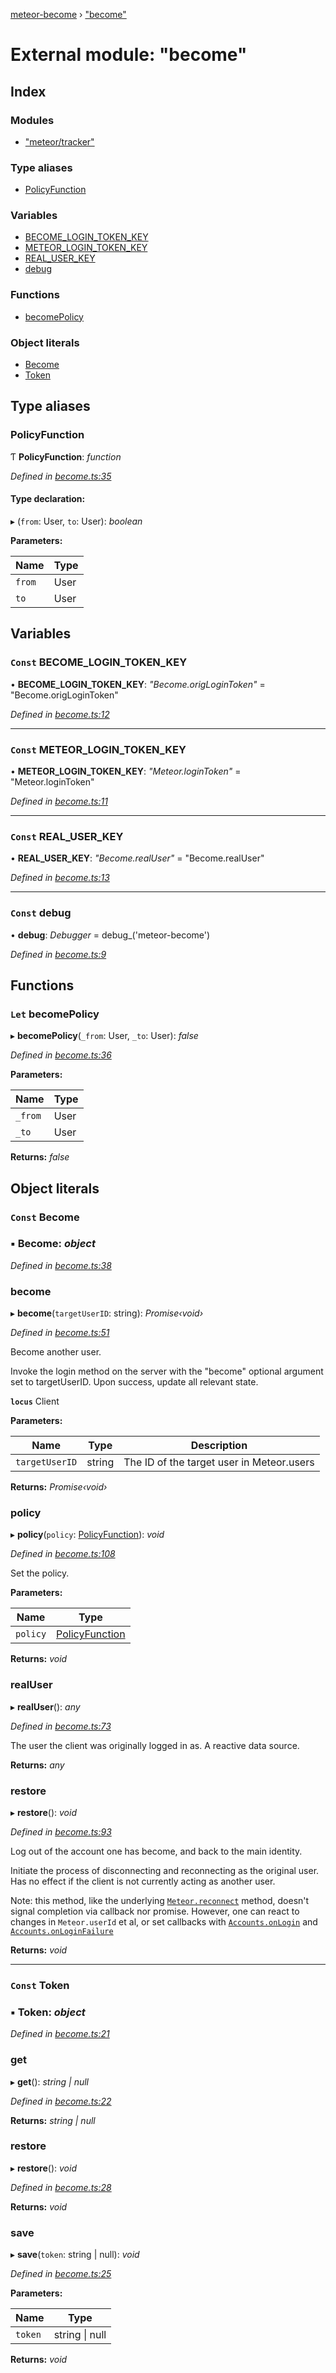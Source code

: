 [meteor-become](../README.md) › ["become"](_become_.md)

# External module: "become"

## Index

### Modules

* ["meteor/tracker"](_become_._meteor_tracker_.md)

### Type aliases

* [PolicyFunction](_become_.md#policyfunction)

### Variables

* [BECOME_LOGIN_TOKEN_KEY](_become_.md#const-become_login_token_key)
* [METEOR_LOGIN_TOKEN_KEY](_become_.md#const-meteor_login_token_key)
* [REAL_USER_KEY](_become_.md#const-real_user_key)
* [debug](_become_.md#const-debug)

### Functions

* [becomePolicy](_become_.md#let-becomepolicy)

### Object literals

* [Become](_become_.md#const-become)
* [Token](_become_.md#const-token)

## Type aliases

###  PolicyFunction

Ƭ **PolicyFunction**: *function*

*Defined in [become.ts:35](https://github.com/epfl-idevelop/meteor-become/blob/rewrite/as-npm-package/become.ts#L35)*

#### Type declaration:

▸ (`from`: User, `to`: User): *boolean*

**Parameters:**

Name | Type |
------ | ------ |
`from` | User |
`to` | User |

## Variables

### `Const` BECOME_LOGIN_TOKEN_KEY

• **BECOME_LOGIN_TOKEN_KEY**: *"Become.origLoginToken"* = "Become.origLoginToken"

*Defined in [become.ts:12](https://github.com/epfl-idevelop/meteor-become/blob/rewrite/as-npm-package/become.ts#L12)*

___

### `Const` METEOR_LOGIN_TOKEN_KEY

• **METEOR_LOGIN_TOKEN_KEY**: *"Meteor.loginToken"* = "Meteor.loginToken"

*Defined in [become.ts:11](https://github.com/epfl-idevelop/meteor-become/blob/rewrite/as-npm-package/become.ts#L11)*

___

### `Const` REAL_USER_KEY

• **REAL_USER_KEY**: *"Become.realUser"* = "Become.realUser"

*Defined in [become.ts:13](https://github.com/epfl-idevelop/meteor-become/blob/rewrite/as-npm-package/become.ts#L13)*

___

### `Const` debug

• **debug**: *Debugger* =  debug_('meteor-become')

*Defined in [become.ts:9](https://github.com/epfl-idevelop/meteor-become/blob/rewrite/as-npm-package/become.ts#L9)*

## Functions

### `Let` becomePolicy

▸ **becomePolicy**(`_from`: User, `_to`: User): *false*

*Defined in [become.ts:36](https://github.com/epfl-idevelop/meteor-become/blob/rewrite/as-npm-package/become.ts#L36)*

**Parameters:**

Name | Type |
------ | ------ |
`_from` | User |
`_to` | User |

**Returns:** *false*

## Object literals

### `Const` Become

### ▪ **Become**: *object*

*Defined in [become.ts:38](https://github.com/epfl-idevelop/meteor-become/blob/rewrite/as-npm-package/become.ts#L38)*

###  become

▸ **become**(`targetUserID`: string): *Promise‹void›*

*Defined in [become.ts:51](https://github.com/epfl-idevelop/meteor-become/blob/rewrite/as-npm-package/become.ts#L51)*

Become another user.

Invoke the login method on the server with the "become" optional argument
set to targetUserID. Upon success, update all relevant state.

**`locus`** Client

**Parameters:**

Name | Type | Description |
------ | ------ | ------ |
`targetUserID` | string | The ID of the target user in Meteor.users |

**Returns:** *Promise‹void›*

###  policy

▸ **policy**(`policy`: [PolicyFunction](_become_.md#policyfunction)): *void*

*Defined in [become.ts:108](https://github.com/epfl-idevelop/meteor-become/blob/rewrite/as-npm-package/become.ts#L108)*

Set the policy.

**Parameters:**

Name | Type |
------ | ------ |
`policy` | [PolicyFunction](_become_.md#policyfunction) |

**Returns:** *void*

###  realUser

▸ **realUser**(): *any*

*Defined in [become.ts:73](https://github.com/epfl-idevelop/meteor-become/blob/rewrite/as-npm-package/become.ts#L73)*

The user the client was originally logged in as. A reactive data source.

**Returns:** *any*

###  restore

▸ **restore**(): *void*

*Defined in [become.ts:93](https://github.com/epfl-idevelop/meteor-become/blob/rewrite/as-npm-package/become.ts#L93)*

Log out of the account one has become, and back to the main identity.

Initiate the process of disconnecting and reconnecting as the original
user. Has no effect if the client is not currently acting as another
user.

Note: this method, like the underlying
[`Meteor.reconnect`](http://docs.meteor.com/#/full/meteor_reconnect)
method, doesn't signal completion via callback nor promise.
However, one can react to changes in `Meteor.userId` et al, or
set callbacks with
[`Accounts.onLogin`](http://docs.meteor.com/#/full/accounts_onlogin)
and
[`Accounts.onLoginFailure`](http://docs.meteor.com/#/full/accounts_onloginfailure)

**Returns:** *void*

___

### `Const` Token

### ▪ **Token**: *object*

*Defined in [become.ts:21](https://github.com/epfl-idevelop/meteor-become/blob/rewrite/as-npm-package/become.ts#L21)*

###  get

▸ **get**(): *string | null*

*Defined in [become.ts:22](https://github.com/epfl-idevelop/meteor-become/blob/rewrite/as-npm-package/become.ts#L22)*

**Returns:** *string | null*

###  restore

▸ **restore**(): *void*

*Defined in [become.ts:28](https://github.com/epfl-idevelop/meteor-become/blob/rewrite/as-npm-package/become.ts#L28)*

**Returns:** *void*

###  save

▸ **save**(`token`: string | null): *void*

*Defined in [become.ts:25](https://github.com/epfl-idevelop/meteor-become/blob/rewrite/as-npm-package/become.ts#L25)*

**Parameters:**

Name | Type |
------ | ------ |
`token` | string &#124; null |

**Returns:** *void*
